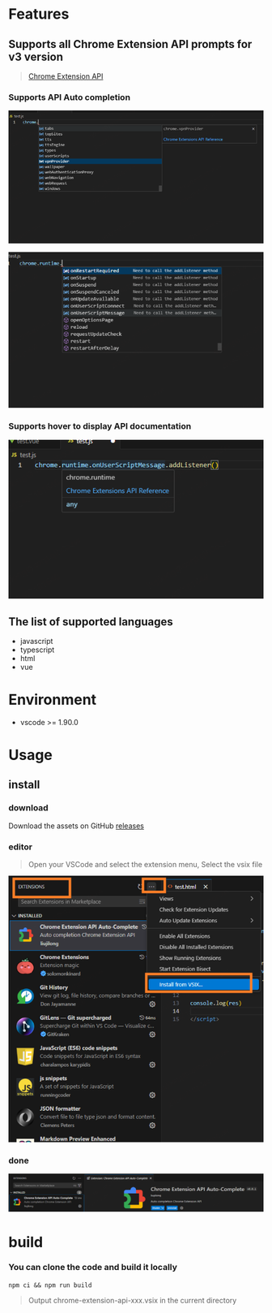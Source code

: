 # Features

## Supports all Chrome Extension API prompts for v3 version

> [Chrome Extension API](https://developer.chrome.com/docs/extensions/reference/api)

### Supports API Auto completion

![prop](images/prop_prompt.png)

![api](images/api_prompt.png)

### Supports hover to display API documentation

![hover](images/api_hover.png)

## The list of supported languages
- javascript
- typescript
- html
- vue

# Environment

- vscode >= 1.90.0


# Usage


## install

### download

Download the assets on GitHub [releases](https://github.com/liujilongObject/vsc-extension-chrome-extension-api/releases)


### editor
> Open your VSCode and select the extension menu, Select the vsix file

![install](images/install.png)

### done
![installed](images/installed.png)


# build

### You can clone the code and build it locally

```npm
npm ci && npm run build
```

> Output chrome-extension-api-xxx.vsix in the current directory
